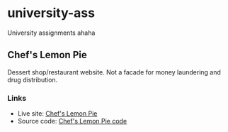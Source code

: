 # university-ass
University assignments ahaha

## Chef's Lemon Pie
Dessert shop/restaurant website. Not a facade for money laundering and drug distribution.
### Links
- Live site: [Chef's Lemon Pie](https://laila-haddad.github.io/university-ass/dessert-restawranteh/home.html "Chef's Lemon Pie")
- Source code: [Chef's Lemon Pie code](https://github.com/Laila-Haddad/university-ass/tree/main/dessert-restawranteh "Chef's Lemon Pie code")
